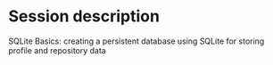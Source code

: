 # Session description
SQLite Basics: creating a persistent database using SQLite for storing profile and repository data
